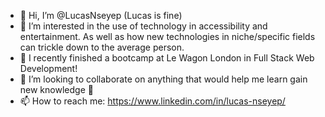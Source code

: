 - 👋 Hi, I’m @LucasNseyep (Lucas is fine)
- 👀 I’m interested in the use of technology in accessibility and entertainment. As well as how new technologies in niche/specific fields can trickle down to the average person.
- 🌱 I recently finished a bootcamp at Le Wagon London in Full Stack Web Development!
- 💞️ I’m looking to collaborate on anything that would help me learn gain new knowledge 🤷
- 📫 How to reach me: https://www.linkedin.com/in/lucas-nseyep/
